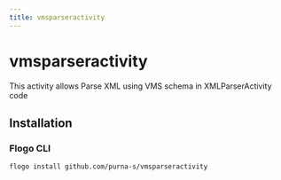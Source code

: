 ```yaml
---
title: vmsparseractivity
---
```


# vmsparseractivity
This activity allows Parse XML using VMS schema in XMLParserActivity code

## Installation
### Flogo CLI
```bash
flogo install github.com/purna-s/vmsparseractivity
```

